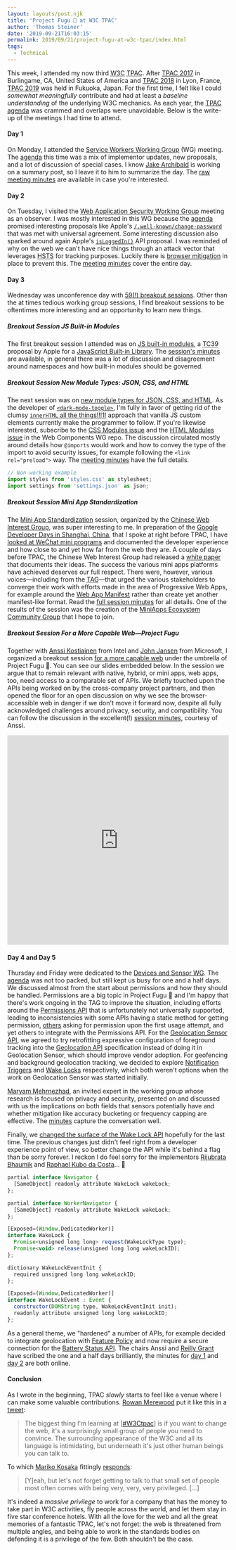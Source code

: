 ```yaml
---
layout: layouts/post.njk
title: 'Project Fugu 🐡 at W3C TPAC'
author: 'Thomas Steiner'
date: '2019-09-21T16:03:15'
permalink: 2019/09/21/project-fugu-at-w3c-tpac/index.html
tags:
  - Technical
---
```


This week, I attended my now third <abbr title="World Wide Web Consortium">W3C</abbr>
<abbr title="Technical Plenary and Advisory Committee">TPAC</abbr>.
After [TPAC&nbsp;2017](https://www.w3.org/2017/11/TPAC/Overview.html)
in Burlingame,&nbsp;CA, United States of America and
[TPAC&nbsp;2018](https://www.w3.org/2018/10/TPAC/) in Lyon, France,
[TPAC&nbsp;2019](https://www.w3.org/2019/09/TPAC/Overview.html) was held in Fukuoka, Japan.
For the first time, I felt like I could _somewhat meaningfully_ contribute and
had at least a _baseline understanding_ of the underlying W3C mechanics.
As each year, the [TPAC agenda](https://www.w3.org/2019/09/TPAC/schedule.html) was crammed
and overlaps were unavoidable.
Below is the write-up of the meetings I had time to attend.

#### Day 1

On Monday, I attended the [Service Workers Working Group](https://www.w3.org/sw/)
(WG) meeting.
The [agenda](https://github.com/w3c/ServiceWorker/issues/1460#issue-482168365) this time
was a mix of implementor updates, new proposals, and a lot of discussion of special cases.
I know [Jake Archibald](https://twitter.com/jaffathecake) is working on a summary post,
so I leave it to him to summarize the day.
The
[raw meeting minutes](https://docs.google.com/document/d/1q090ovJ4gd8wSfVtvuoZLMZ51YkiFDsEZ0Jiqi41Iys/edit)
are available in case you're interested.

#### Day 2

On Tuesday, I visited the
[Web Application Security Working Group](https://www.w3.org/2011/webappsec/)
meeting as an observer.
I was mostly interested in this WG because the
[agenda](https://github.com/w3c/webappsec/blob/master/meetings/2019/2019-09-TPAC-agenda.md)
promised interesting proposals like Apple's
[`/.well-known/change-password`](https://wicg.github.io/change-password-url/index.html)
that was met with universal agreement.
Some interesting discussion also sparked around again Apple's
[`isLoggedIn()`](https://lists.w3.org/Archives/Public/public-webappsec/2019Sep/0004.html)
API proposal.
I was reminded of why on the web we can't have nice things through an attack vector
that leverages <abbr title="HTTP Strict Transport Security">HSTS</abbr> for tracking purposes.
Luckily there is
[browser mitigation](https://webkit.org/blog/8146/protecting-against-hsts-abuse/)
in place to prevent this.
The
[meeting minutes](https://github.com/w3c/webappsec/blob/master/meetings/2019/2019-09-TPAC-minutes.md)
cover the entire day.

#### Day 3

Wednesday was unconference day with
[59(!) breakout sessions](https://w3c.github.io/tpac-breakouts/sessions.html).
Other than the at times tedious working group sessions,
I find breakout sessions to be oftentimes more interesting and an opportunity to learn new things.

##### Breakout Session JS Built-in Modules

The first breakout session I attended was on
[JS built-in modules](https://w3c.github.io/tpac-breakouts/sessions.html#jsbuiltin),
a <abbr title="Technical Committee 39">TC39</abbr> proposal by Apple for a
[JavaScript Built-in Library](https://github.com/tc39/proposal-javascript-standard-library).
The [session's minutes](https://www.w3.org/2019/09/18-jsbuiltin-minutes.html) are available,
in general there was a lot of discussion and disagreement around namespaces and
how built-in modules should be governed.

##### Breakout Session New Module Types: JSON, CSS, and HTML

The next session was on
[new module types for JSON, CSS, and HTML](https://w3c.github.io/tpac-breakouts/sessions.html#new-modules).
As the developer of
[`<dark-mode-toggle>`](https://github.com/GoogleChromeLabs/dark-mode-toggle),
I'm fully in favor of getting rid of the clumsy
[`innerHTML` all the things!!!1!](https://github.com/GoogleChromeLabs/dark-mode-toggle/blob/bf737bed7a7d3ba5086585a94578ed814500bb6c/src/dark-mode-toggle.mjs#L75-L249)
approach that vanilla JS custom elements currently make the programmer to follow.
If you're likewise interested, subscribe to the
[CSS Modules issue](https://github.com/w3c/webcomponents/issues/759) and the
[HTML Modules issue](https://github.com/w3c/webcomponents/issues/645)
in the Web Components WG repo.
The discussion circulated mostly around details how `@imports` would work and
how to convey the type of the import to avoid security issues,
for example following the `<link rel="preload">` way.
The [meeting minutes](https://www.w3.org/2019/09/18-new-modules-minutes.html)
have the full details.

```js
// Non-working example
import styles from 'styles.css' as stylesheet;
import settings from 'settings.json' as json;
```

##### Breakout Session Mini App Standardization

The [Mini App Standardization](https://w3c.github.io/tpac-breakouts/sessions.html#miniapp)
session, organized by the [Chinese Web Interest Group](https://www.w3.org/2018/chinese-web-ig/),
was super interesting to me.
In preparation of the
[Google Developer Days in Shanghai, China](https://events.google.cn/intl/zh-CN/developerdays2019/),
that I spoke at right before TPAC, I have
[looked at WeChat mini programs](https://blog.tomayac.com/2019/08/15/a-quick-look-at-wechats-mini-programs/)
and documented the developer experience and how close to and yet how far from the web they are.
A couple of days before TPAC, the Chinese Web Interest Group had released a
[white paper](https://www.w3.org/TR/mini-app-white-paper/) that documents their ideas.
The success the various mini apps platforms have achieved deserves our full respect.
There were, however, various voices—including from the
<abbr title="Technical Advisory Group">TAG</abbr>—that urged the various stakeholders
to converge their work with efforts made in the area of
Progressive Web Apps, for example around the [Web App Manifest](https://w3c.github.io/manifest/)
rather than create yet another manifest-like format.
Read the [full session minutes](https://www.w3.org/2019/09/18-miniapp-minutes.html) for all details.
One of the results of the session was the creation of the
[MiniApps Ecosystem Community Group](https://www.w3.org/community/miniapps/)
that I hope to join.

##### Breakout Session For a More Capable Web—Project Fugu

Together with [Anssi Kostiainen](https://twitter.com/anssik) from Intel and
[John Jansen](https://twitter.com/thejohnjansen) from Microsoft,
I organized a breakout session
[for a more capable web](https://w3c.github.io/tpac-breakouts/sessions.html#capable-web)
under the umbrella of Project Fugu 🐡.
You can see our slides embedded below.
In the session we argue that to remain relevant with native, hybrid, or mini apps, web apps, too,
need access to a comparable set of APIs.
We briefly touched upon the APIs being worked on by the cross-company project partners,
and then opened the floor for an open discussion on why we see the browser-accessible web in danger
if we don't move it forward now,
despite all fully acknowledged challenges around privacy, security, and compatibility.
You can follow the discussion in the excellent(!)
[session minutes](https://www.w3.org/2019/09/18-capable-web-minutes.html), courtesy of Anssi.

<iframe src="https://docs.google.com/presentation/d/e/2PACX-1vSBOBqz_UiNBce-HxpS8EC2lVSeAbzn2lrreesUhhnNaF-3zSieO8A5RaqVc-YhbuuZN0MFKOBsKf7g/embed?start=false&loop=false&delayms=3000" frameborder="0" width="800" height="477" style="max-width: 100%; width: 800px;" allowfullscreen="true" mozallowfullscreen="true" webkitallowfullscreen="true"></iframe>

#### Day 4 and Day 5

Thursday and Friday were dedicated to the [Devices and Sensor WG](https://www.w3.org/das/).
The [agenda](https://github.com/w3c/devicesensors-wg/issues/24) was not too packed,
but still kept us busy for one and a half days.
We discussed almost from the start about permissions and how they should be handled.
Permissions are a big topic in Project Fugu 🐡 and I'm happy
that there's work ongoing in the TAG to improve the situation, including efforts around the
[Permissions API](https://developer.mozilla.org/en-US/docs/Web/API/Permissions_API)
that is unfortunately not universally supported, leading to inconsistencies
with some APIs having a static method for getting permission,
[others](https://github.com/w3c/sensors/issues/388#issuecomment-532942477)
asking for permission upon the first usage attempt,
and yet others to integrate with the Permissions API.
For the [Geolocation Sensor API](https://w3c.github.io/geolocation-sensor/),
we agreed to try retrofitting expressive configuration
of foreground tracking into the [Geolocation API](https://w3c.github.io/geolocation-api/)
specification instead of doing it in Geolocation Sensor, which should improve vendor adoption.
For geofencing and background geolocation tracking, we decided to explore
[Notification Triggers](https://github.com/beverloo/notification-triggers) and
[Wake Locks](https://w3c.github.io/wake-lock/) respectively,
which both weren't options when the work on Geolocation Sensor was started initially.

[Maryam Mehrnezhad](https://sites.google.com/view/maryammjd/home),
an invited expert in the working group whose research is focused on privacy and security,
presented on and discussed with us the implications on both fields that sensors potentially have
and whether mitigation like accuracy bucketing or frequency capping are effective.
The [minutes](https://www.w3.org/2019/09/19-dap-minutes.html#x18) capture the conversation well.

Finally, we
[changed the surface of the Wake Lock API](https://github.com/w3c/wake-lock/issues/226#issuecomment-533032056)
hopefully for the last time.
The previous changes just didn't feel right from a developer experience point of view,
so better change the API while it's behind a flag than be sorry forever.
I reckon I do feel sorry for the implementors [Rijubrata Bhaumik](https://twitter.com/rijubrata)
and [Raphael Kubo da Costa](https://github.com/rakuco)… 🙇

```js
partial interface Navigator {
  [SameObject] readonly attribute WakeLock wakeLock;
};

partial interface WorkerNavigator {
  [SameObject] readonly attribute WakeLock wakeLock;
};

[Exposed=(Window,DedicatedWorker)]
interface WakeLock {
  Promise<unsigned long long> request(WakeLockType type);
  Promise<void> release(unsigned long long wakeLockID);
};

dictionary WakeLockEventInit {
  required unsigned long long wakeLockID;
};

[Exposed=(Window,DedicatedWorker)]
interface WakeLockEvent : Event {
  constructor(DOMString type, WakeLockEventInit init);
  readonly attribute unsigned long long wakeLockID;
};
```

As a general theme, we "hardened" a number of APIs, for example decided to integrate geolocation
with [Feature Policy](https://w3c.github.io/webappsec-feature-policy/)
and now require a secure connection for the [Battery Status API](https://w3c.github.io/battery/).
The chairs Anssi and [Reilly Grant](https://twitter.com/reillyeon)
have scribed the one and a half days brilliantly,
the minutes for [day&nbsp;1](https://www.w3.org/2019/09/19-dap-minutes.html) and
[day&nbsp;2](https://www.w3.org/2019/09/20-dap-minutes.html) are both online.

#### Conclusion

As I wrote in the beginning, TPAC _slowly_ starts to feel like a venue
where I can make some valuable contributions.
[Rowan Merewood](https://twitter.com/rowan_m) put it like this in a
[tweet](https://twitter.com/rowan_m/status/1173808373436862464):

> The biggest thing I'm learning at
> [[#W3Ctpac](https://twitter.com/hashtag/w3ctpac?src=hashtag_click)]
> is if you want to change the web,
> it's a surprisingly small group of people you need to convince.
> The surrounding appearance of the W3C and all its language is intimidating,
> but underneath it's just other human beings you can talk to.

To which [Mariko Kosaka](https://twitter.com/kosamari) fittingly
[responds](https://twitter.com/kosamari/status/1173811848518356993):

> [Y]eah, but let's not forget getting to talk to that small set of people
> most often comes with being very, very, very privileged. […]

It's indeed a _massive privilege_ to work for a company that has the money
to take part in W3C activities, fly people across the world, and let them
stay in five star conference hotels.
With all the love for the web and all the great memories of a fantastic TPAC,
let's not forget: the web is threatened from multiple angles,
and being able to work in the standards bodies on defending it is a privilege of the few.
Both shouldn't be the case.
